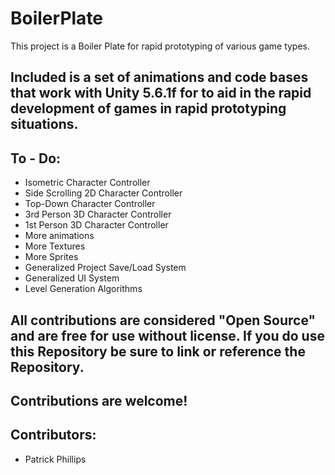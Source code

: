 # BoilerPlate
This project is a Boiler Plate for rapid prototyping of various game types.

## Included is a set of animations and code bases that work with Unity 5.6.1f for to aid in the rapid development of games in rapid prototyping situations.

## To - Do:
* Isometric Character Controller
* Side Scrolling 2D Character Controller
* Top-Down Character Controller
* 3rd Person 3D Character Controller
* 1st Person 3D Character Controller
* More animations
* More Textures
* More Sprites
* Generalized Project Save/Load System
* Generalized UI System
* Level Generation Algorithms  

## All contributions are considered "Open Source" and are free for use without license. If you do use this Repository be sure to link or reference the Repository.

## Contributions are welcome!

## Contributors:
* Patrick Phillips
